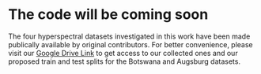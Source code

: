 # The code will be coming soon

The four hyperspectral datasets investigated in this work have been made publically available by original contributors. For better convenience, please visit our [Google Drive Link](https://drive.google.com/drive/folders/1nsiRFa2zeREyn3V7d674il-nFNsbsnki?usp=sharing) to get access to our collected ones and our proposed train and test splits for the Botswana and Augsburg datasets.
